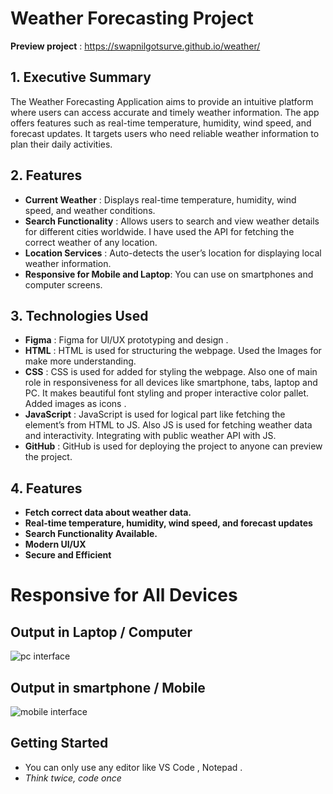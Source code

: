 # Weather Forecasting Project
**Preview project** : https://swapnilgotsurve.github.io/weather/
## 1. Executive Summary
The Weather Forecasting Application aims to provide an intuitive platform where users can access accurate and timely weather information. The app offers features such as real-time temperature, humidity, wind speed, and forecast updates. It targets users who need reliable weather information to plan their daily activities.

## 2. Features
- **Current Weather** : Displays real-time temperature, humidity, wind speed, and weather conditions.
- **Search Functionality** : Allows users to search and view weather details for different cities worldwide. I have used the API for fetching the correct weather of any location.
- **Location Services** : Auto-detects the user’s location for displaying local weather information.
- **Responsive for Mobile and Laptop**: You can use on smartphones and computer screens.

## 3. Technologies Used
- **Figma** : Figma for UI/UX prototyping and design . 
- **HTML** : HTML is used for structuring the webpage. Used the Images for make more understanding.
- **CSS** : CSS is used for added for styling the webpage. Also one of main role in responsiveness for all devices like smartphone, tabs, laptop and PC. It makes beautiful font styling and proper interactive color pallet. Added images as icons . 
- **JavaScript** : JavaScript is used for logical part like fetching the element’s from HTML to JS. Also JS is used for fetching weather data and interactivity. Integrating with public weather API with JS.
- **GitHub** : GitHub is used for deploying the project to anyone can preview the project.

## 4. Features
- **Fetch correct data about weather data.**
- **Real-time temperature, humidity, wind speed, and forecast updates** 
- **Search Functionality Available.**
- **Modern UI/UX**
- **Secure and Efficient**

# Responsive for All Devices 
## Output in Laptop / Computer
![pc interface](https://github.com/user-attachments/assets/3b1b69e1-5e5a-4420-8ecf-e137a4633878)

## Output in smartphone / Mobile
![mobile interface](https://github.com/user-attachments/assets/28de20f0-ef8f-4e8d-94fd-f5a34079cb5a)

## Getting Started
- You can only use any editor like VS Code , Notepad .
- _Think twice, code once_
 
